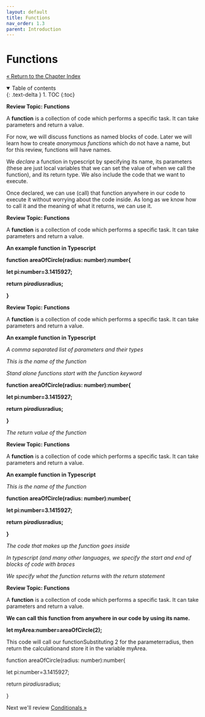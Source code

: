 ```yaml
---
layout: default
title: Functions
nav_order: 1.3
parent: Introduction
---
```


# Functions

[&laquo; Return to the Chapter Index](index.md)

<details open markdown="block">
  <summary>
    Table of contents
  </summary>
  {: .text-delta }
1. TOC
{:toc}
</details>


__Review Topic: Functions__

A  __function__  is a collection of code which performs a specific task.  It can take parameters and return a value.

For now, we will discuss functions as named blocks of code.  Later we will learn how to create  _anonymous functions_  which do not have a name, but for this review, functions will have names.

We  _declare_  a function in typescript by specifying its name, its parameters (these are just local variables that we can set the value of when we call the function), and its return type.  We also include the code that we want to execute.

Once declared, we can use (call) that function anywhere in our code to execute it without worrying about the code inside.  As long as we know how to call it and the meaning of what it returns, we can use it.

__Review Topic: Functions__

A  __function__  is a collection of code which performs a specific task.  It can take parameters and return a value.

__An example function in Typescript__

__function areaOfCircle(radius: number):number{__

__let pi:number=3.1415927;__

__return pi*radius*radius;__

__}__

__Review Topic: Functions__

A  __function__  is a collection of code which performs a specific task.  It can take parameters and return a value.

__An example function in Typescript__

_A comma separated list of parameters and their types_

_This is the name of the function_

_Stand alone functions start with the function keyword_

__function areaOfCircle(radius: number):number{__

__let pi:number=3.1415927;__

__return pi*radius*radius;__

__}__

_The return value of the function_

__Review Topic: Functions__

A  __function__  is a collection of code which performs a specific task.  It can take parameters and return a value.

__An example function in Typescript__

_This is the name of the function_

__function areaOfCircle(radius: number):number{__

__let pi:number=3.1415927;__

__return pi*radius*radius;__

__}__

_The code that makes up the function goes inside_

_In typescript (and many other languages, we specify the start and end of blocks of code with braces_

_We specify what the function returns with the return statement_

__Review Topic: Functions__

A  __function__  is a collection of code which performs a specific task.  It can take parameters and return a value.

__We can call this function from anywhere in our code by using its name.__

__let myArea:number=areaOfCircle(2);__

This code will call our functionSubstituting 2 for the parameterradius, then return the calculationand store it in the variable myArea.

function areaOfCircle(radius: number):number{

let pi:number=3.1415927;

return pi*radius*radius;

}

Next we'll review [Conditionals &raquo;](../1-introduction/conditionals.md)